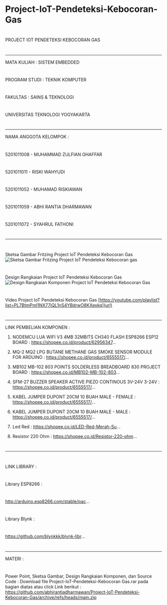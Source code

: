 # Project-IoT-Pendeteksi-Kebocoran-Gas
#
PROJECT IOT PENDETEKSI KEBOCORAN GAS
#
------------------------------------
MATA KULIAH            : SISTEM EMBEDDED   
#
PROGRAM STUDI          : TEKNIK KOMPUTER
#
FAKULTAS               : SAINS & TEKNOLOGI
#
UNIVERSITAS TEKNOLOGI YOGYAKARTA
#
#
------------------------------------
NAMA ANGGOTA KELOMPOK :
#
5201011008 - MUHAMMAD ZULFIAN GHAFFAR
#
5201011011 - RISKI WAHYUDI
#
5201011052 - MUHAMAD RISKIAWAN
#
5201011059 - ABHI RANTIA DHARMAWAN
#
5201011072 - SYAHRUL FATHONI
#
#
------------------------------------
#
Sketsa Gambar Fritzing Project IoT Pendeteksi Kebocoran Gas
![Sketsa Gambar Fritzing Project IoT Pendeteksi Kebocoran gas](https://user-images.githubusercontent.com/95741394/148487473-8021986b-7176-4db0-a1a0-c98e23f74871.png)
#
Design Rangkaian Project IoT Pendeteksi Kebocoran Gas
![Design Rangkaian Komponen Project IoT Pendeteksi Kebocoran Gas](https://user-images.githubusercontent.com/95741394/148487467-fc41add4-bd83-4418-8d3c-b960c579c5c3.jpeg)
#
Video Project IoT Pendeteksi Kebocoran Gas
[https://youtube.com/playlist?list=PL7BtmPml1NX77iQL1nS4YBdrwO8KXexkq](url)
#
#
------------------------------------
LINK PEMBELIAN KOMPONEN :
1. NODEMCU LUA WIFI V3 4MB 32MBITS CH340 FLASH ESP8266 ESP12 BOARD :
https://shopee.co.id/product/62956347...

2. MQ-2 MQ2 LPG BUTANE METHANE GAS SMOKE SENSOR MODULE FOR ARDUINO :
https://shopee.co.id/product/6555517/...

3. MB102 MB-102 803 POINTS SOLDERLESS BREADBOARD 830 PROJECT BOARD : 
https://shopee.co.id/MB102-MB-102-803...

4. SFM-27 BUZZER SPEAKER ACTIVE PIEZO CONTINOUS 3V-24V 3-24V :
https://shopee.co.id/product/6555517/...

5. KABEL JUMPER DUPONT 20CM 10 BUAH MALE - FEMALE :
https://shopee.co.id/product/6555517/...

6. KABEL JUMPER DUPONT 20CM 10 BUAH MALE - MALE :
https://shopee.co.id/product/6555517/...

7. Led Red : 
https://shopee.co.id/LED-Red-Merah-Su...

8. Resistor 220 Ohm :
https://shopee.co.id/Resistor-220-ohm...
#
#
------------------------------------
#
LINK LIBRARY :
#
Library ESP8266 :
#
http://arduino.esp8266.com/stable/pac...
#
Library Blynk : 
#
https://github.com/blynkkk/blynk-libr...
#
#
------------------------------------
MATERI :
#
Power Point, Sketsa Gambar, Design Rangkaian Komponen, dan Source Code :
Download file Project-IoT-Pendeteksi-Kebocoran Gas.rar pada bagian diatas atau click Link berikut : 
https://github.com/abhirantiadharmawan/Project-IoT-Pendeteksi-Kebocoran-Gas/archive/refs/heads/main.zip
